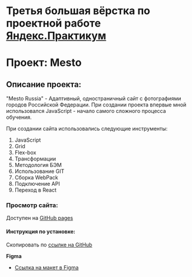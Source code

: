# Третья большая вёрстка по проектной работе [Яндекс.Практикум](https://praktikum.yandex.ru/)
# Проект: Mesto

## Описание проекта:

"Mesto Russia" - Адаптивный, одностраничный сайт c фотографиями городов Российской Федерации.
При создании проекта впервые мной использовался JavaScript - начало самого сложного процесса обучения.

При создании сайта использовались следующие инструменты:
1. JavaScript
2. Grid
3. Flex-box
4. Трансформации
5. Методология БЭМ
6. Использование GIT
7. Сборка WebPack
8. Подключение API
9. Переход в React

### Просмотр сайта:

Доступен на [GitHub pages](https://ngagarin.github.io/mesto-react/)

#### Инструкция по установке:

Скопировать по [cсылке на GitHub](https://github.com/ngagarin/mesto-react.git)

**Figma**

* [Ссылка на макет в Figma](https://www.figma.com/file/2cn9N9jSkmxD84oJik7xL7/JavaScript.-Sprint-4?node-id=0%3A1)
